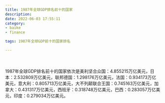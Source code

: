 ```yaml
---
title: 1987年全球GDP排名前十的国家
description:
date: 2022-06-03 17:55:11
category:
- baike
- finance

tags: 1987年全球GDP前十的国家排名

---
```


<script src="/assets/js/charts/chart.js"></script>

<div style="width: 100%; margin: 10% auto; ">
    <canvas id="myChart"></canvas>
</div>

<div>
<p class="paragraph">1987年全球GDP排名前十的国家依次是美利坚合众国：4.855215万亿美元，日本：2.532809万亿美元，联邦德国：1.298176万亿美元，法国：0.934173万亿美元，意大利：0.805713万亿美元，大不列颠联合王国：0.745163万亿美元，加拿大：0.431317万亿美元，西班牙：0.318748万亿美元，巴西：0.283057万亿美元，印度：0.279034万亿美元。</p>
</div>

<script>
    const labels = ["美利坚合众国", "日本", "联邦德国", "法国", "意大利", "大不列颠联合王国", "加拿大", "西班牙", "巴西", "印度"];

    const dataGdp = {
        labels: labels,
        datasets: [{
            label: '$（万亿美元）  •  即刻编程  •  cn.hongkezhang.com',
            backgroundColor: 'rgb(205 96 144)',
            borderColor: 'rgb(0 0 128)',
            data: [4.855215, 2.532809, 1.298176, 0.934173, 0.805713, 0.745163, 0.431317, 0.318748, 0.283057, 0.279034],
            barPercentage: 0.3
        }]
    };

    const config = {
        type: 'bar',
        data: dataGdp,
        options: {
            series: [
                {
                    barWidth: '20%'
                }
            ],
            graphic: [{
                type: 'group',
                bounding: 'raw',
                rotation: Math.PI / 4,//正方形旋转的角度
                right: 70,
                bottom: 15,
                z: 100,
                children: [
                    {
                        type: 'rect',
                        left: 'center',//描述怎么根据父元素进行定位
                        top: 'center',//描述怎么根据父元素进行定位
                        z: 100,
                        shape: {
                            width: 140,
                            height: 30
                        },
                        style: {
                            // fill: 'rgba(0,0,0,0.3)'
                        }
                    },
                    {
                        type: 'text',
                        left: 'center',
                        top: 'center',
                        z: 100,
                        style: {
                            fill: '#000000',
                            text: 'domain.com',
                            font: 'bolder 14px Microsoft YaHei'
                        }
                    }
                ]
            }]
        }
    };

    const myChart = new Chart(
        document.getElementById('myChart'),
        config
    );
</script>
